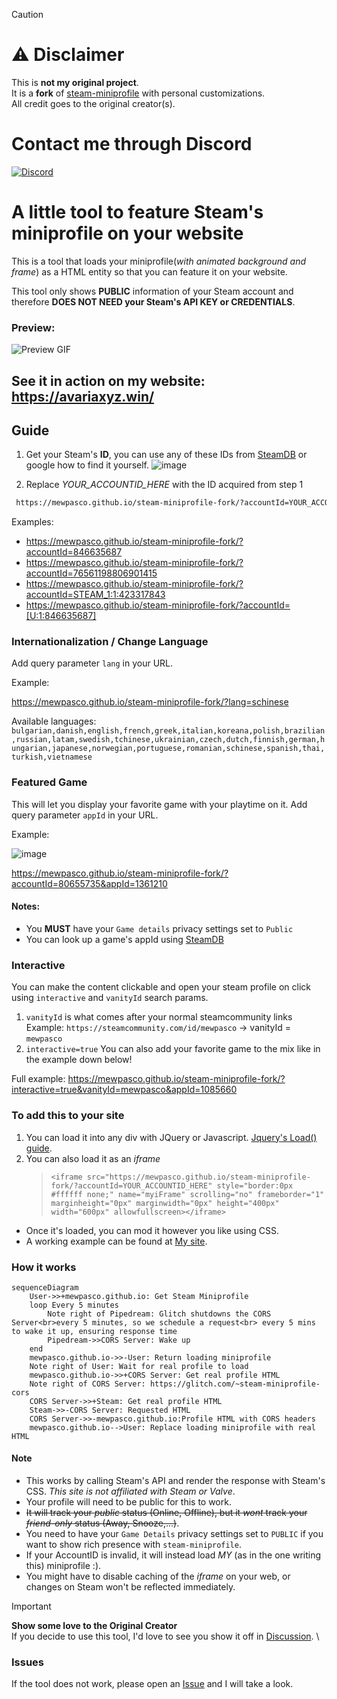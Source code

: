 > [!CAUTION]
> # ⚠️ **Disclaimer**  
> This is **not my original project**.  
> It is a **fork** of [steam-miniprofile](https://github.com/mewpasco/steam-miniprofile-fork) with personal customizations.  
> All credit goes to the original creator(s).

# Contact me through Discord

[![Discord](https://img.shields.io/discord/1196075698301968455?style=social&logo=discord&label=ΛVΛRIΛ)](https://discord.gg/avia)

# A little tool to feature Steam's miniprofile on your website 

This is a tool that loads your miniprofile(*with animated background and frame*) as a HTML entity so that you can feature it on your website.

This tool only shows **PUBLIC** information of your Steam account and therefore **DOES NOT NEED your Steam's API KEY or CREDENTIALS**. 

### Preview:  
![Preview GIF](preview.gif)

## See it in action on my website: https://avariaxyz.win/

## Guide

1. Get your Steam's **ID**, you can use any of these IDs from [SteamDB](https://steamdb.info/calculator/) or google how to find it yourself.
![image](https://github.com/gamer2810/steam-miniprofile/assets/45266477/ebd946ff-702e-4571-a306-e23fd6a65ee2)

2. Replace *YOUR_ACCOUNTID_HERE* with the ID acquired from step 1
```html
 https://mewpasco.github.io/steam-miniprofile-fork/?accountId=YOUR_ACCOUNTID_HERE
```
Examples: 
- https://mewpasco.github.io/steam-miniprofile-fork/?accountId=846635687
- https://mewpasco.github.io/steam-miniprofile-fork/?accountId=76561198806901415
- https://mewpasco.github.io/steam-miniprofile-fork/?accountId=STEAM_1:1:423317843
- https://mewpasco.github.io/steam-miniprofile-fork/?accountId=[U:1:846635687]

### Internationalization / Change Language
Add query parameter `lang` in your URL.

Example: 

https://mewpasco.github.io/steam-miniprofile-fork/?lang=schinese

Available languages: `bulgarian,danish,english,french,greek,italian,koreana,polish,brazilian,russian,latam,swedish,tchinese,ukrainian,czech,dutch,finnish,german,hungarian,japanese,norwegian,portuguese,romanian,schinese,spanish,thai,turkish,vietnamese`

### Featured Game
This will let you display your favorite game with your playtime on it.
Add query parameter `appId` in your URL.

Example: 

![image](https://github.com/user-attachments/assets/6fa1b661-deb2-46d0-ada1-8abbd69a9aa7)


https://mewpasco.github.io/steam-miniprofile-fork/?accountId=80655735&appId=1361210

#### Notes:
- You **MUST** have your `Game details` privacy settings set to `Public`
- You can look up a game's appId using [SteamDB](https://steamdb.info/)

### Interactive
You can make the content clickable and open your steam profile on click using `interactive` and `vanityId` search params.
1. `vanityId` is what comes after your normal steamcommunity links 
Example: `https://steamcommunity.com/id/mewpasco` -> vanityId = `mewpasco`
2. `interactive=true`
You can also add your favorite game to the mix like in the example down below!

Full example: https://mewpasco.github.io/steam-miniprofile-fork/?interactive=true&vanityId=mewpasco&appId=1085660

### To add this to your site
1.   You can load it into any div with JQuery or Javascript. [Jquery's Load() guide](https://www.tutorialspoint.com/How-to-load-external-HTML-into-a-div-using-jQuery).
2.  You can also load it as an _iframe_  
    >   `<iframe src="https://mewpasco.github.io/steam-miniprofile-fork/?accountId=YOUR_ACCOUNTID_HERE" style="border:0px #ffffff none;" name="myiFrame" scrolling="no" frameborder="1" marginheight="0px" marginwidth="0px" height="400px" width="600px" allowfullscreen></iframe>`
-   Once it's loaded, you can mod it however you like using CSS.
-   A working example can be found at [My site](https://avariaxyz.win/).

### How it works
```mermaid
sequenceDiagram
    User->>+mewpasco.github.io: Get Steam Miniprofile
    loop Every 5 minutes
        Note right of Pipedream: Glitch shutdowns the CORS Server<br>every 5 minutes, so we schedule a request<br> every 5 mins to wake it up, ensuring response time
        Pipedream->>CORS Server: Wake up
    end
    mewpasco.github.io->>-User: Return loading miniprofile
    Note right of User: Wait for real profile to load
    mewpasco.github.io->>+CORS Server: Get real profile HTML
    Note right of CORS Server: https://glitch.com/~steam-miniprofile-cors
    CORS Server->>+Steam: Get real profile HTML
    Steam->>-CORS Server: Requested HTML
    CORS Server->>-mewpasco.github.io:Profile HTML with CORS headers
    mewpasco.github.io-->User: Replace loading miniprofile with real HTML

```


#### Note
- This works by calling Steam's API and render the response with Steam's CSS. *This site is not affiliated with Steam or Valve*.
- Your profile will need to be public for this to work.
- ~~It will track your _public_ status (Online, Offline), but it *wont* track your _friend-only_ status (Away, Snooze,...)~~.
- You need to have your `Game Details` privacy settings set to `PUBLIC` if you want to show rich presence with `steam-miniprofile`.
- If your AccountID is invalid, it will instead load *MY* (as in the one writing this) miniprofile :).
- You might have to disable caching of the _iframe_ on your web, or changes on Steam won't be reflected immediately.


> [!IMPORTANT]
> **Show some love to the Original Creator** \
> If you decide to use this tool, I'd love to see you show it off in [Discussion](https://github.com/gamer2810/steam-miniprofile/discussions/categories/show-and-tell). \
> 

### Issues
If the tool does not work, please open an [Issue](https://github.com/mewpasco/steam-miniprofile-fork/issues/new) and I will take a look.
